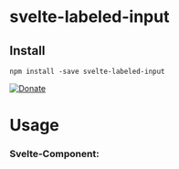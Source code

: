 # svelte-labeled-input


## Install

```
npm install -save svelte-labeled-input
```

[![Donate](https://github.com/ivosdc/svelte-generic-crud-table/raw/master/assets/donate.gif)](https://www.paypal.com/cgi-bin/webscr?cmd=_s-xclick&hosted_button_id=7V5M288MUT7GE&source=url)


# Usage

###  Svelte-Component:
